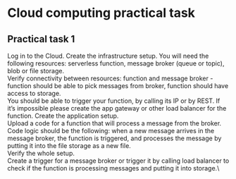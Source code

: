 # Cloud computing practical task

## Practical task 1

Log in to the Cloud.
Create the infrastructure setup.
You will need the following resources: serverless function, message broker (queue or topic), blob or file storage.\
Verify connectivity between resources: function and message broker - function should be able to pick messages from broker, function should have access to storage.\
You should be able to trigger your function, by calling its IP or by REST. If it’s impossible please create the app gateway or other load balancer for the function.
Create the application setup.\
Upload a code for a function that will process a message from the broker. Code logic should be the following: when a new message arrives in the message broker, the function is triggered, and processes the message by putting it into the file storage as a new file.\
Verify the whole setup.\
Create a trigger for a message broker or trigger it by calling load balancer to check if the function is processing messages and putting it into storage.\

